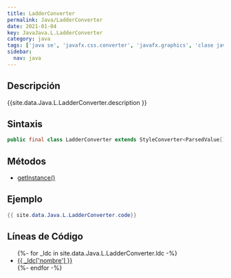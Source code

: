 ```yaml
---
title: LadderConverter
permalink: Java/LadderConverter
date: 2021-01-04
key: JavaJava.L.LadderConverter
category: java
tags: ['java se', 'javafx.css.converter', 'javafx.graphics', 'clase java', 'Java 1.0']
sidebar: 
  nav: java
---
```


## Descripción
{{site.data.Java.L.LadderConverter.description }}

## Sintaxis
~~~java
public final class LadderConverter extends StyleConverter<ParsedValue[],Color>
~~~

## Métodos
* [getInstance()](/Java/LadderConverter/getInstance)

## Ejemplo
~~~java
{{ site.data.Java.L.LadderConverter.code}}
~~~

## Líneas de Código
<ul>
{%- for _ldc in site.data.Java.L.LadderConverter.ldc -%}
   <li>
       <a href="{{_ldc['url'] }}">{{ _ldc['nombre'] }}</a>
   </li>
{%- endfor -%}
</ul>
